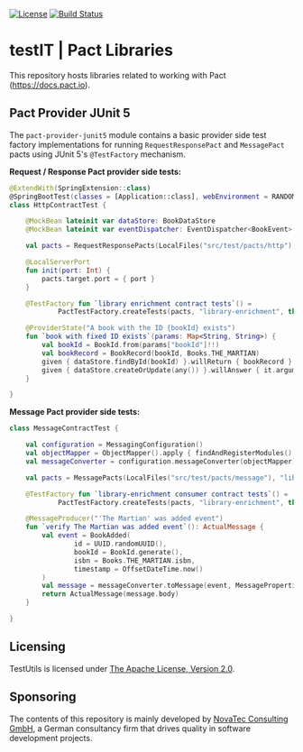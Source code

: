 [![License](https://img.shields.io/badge/License-Apache%20License%202.0-brightgreen.svg)](http://www.apache.org/licenses/LICENSE-2.0.txt)
[![Build Status](https://travis-ci.org/nt-ca-aqe/pact.svg?branch=master)](https://travis-ci.org/nt-ca-aqe/pact)

# testIT | Pact Libraries

This repository hosts libraries related to working with Pact (https://docs.pact.io).

## Pact Provider JUnit 5

The `pact-provider-junit5` module contains a basic provider side test factory
implementations for running `RequestResponsePact` and `MessagePact` pacts
using JUnit 5's `@TestFactory` mechanism.

**Request / Response Pact provider side tests:**

```kotlin
@ExtendWith(SpringExtension::class)
@SpringBootTest(classes = [Application::class], webEnvironment = RANDOM_PORT)
class HttpContractTest {

    @MockBean lateinit var dataStore: BookDataStore
    @MockBean lateinit var eventDispatcher: EventDispatcher<BookEvent>

    val pacts = RequestResponsePacts(LocalFiles("src/test/pacts/http"), "library-service")

    @LocalServerPort
    fun init(port: Int) {
        pacts.target.port = { port }
    }

    @TestFactory fun `library enrichment contract tests`() = 
            PactTestFactory.createTests(pacts, "library-enrichment", this)

    @ProviderState("A book with the ID {bookId} exists")
    fun `book with fixed ID exists`(params: Map<String, String>) {
        val bookId = BookId.from(params["bookId"]!!)
        val bookRecord = BookRecord(bookId, Books.THE_MARTIAN)
        given { dataStore.findById(bookId) }.willReturn { bookRecord }
        given { dataStore.createOrUpdate(any()) }.willAnswer { it.arguments[0] as BookRecord }
    }

}
```

**Message Pact provider side tests:**

```kotlin
class MessageContractTest {

    val configuration = MessagingConfiguration()
    val objectMapper = ObjectMapper().apply { findAndRegisterModules() }
    val messageConverter = configuration.messageConverter(objectMapper)

    val pacts = MessagePacts(LocalFiles("src/test/pacts/message"), "library-service")

    @TestFactory fun `library-enrichment consumer contract tests`() =
            PactTestFactory.createTests(pacts, "library-enrichment", this)

    @MessageProducer("'The Martian' was added event")
    fun `verify The Martian was added event`(): ActualMessage {
        val event = BookAdded(
                id = UUID.randomUUID(),
                bookId = BookId.generate(),
                isbn = Books.THE_MARTIAN.isbn,
                timestamp = OffsetDateTime.now()
        )
        val message = messageConverter.toMessage(event, MessageProperties())
        return ActualMessage(message.body)
    }

}
```

## Licensing
TestUtils is licensed under [The Apache License, Version 2.0](http://www.apache.org/licenses/LICENSE-2.0.txt).

## Sponsoring
The contents of this repository is mainly developed by
[NovaTec Consulting GmbH](http://www.novatec-gmbh.de/),
a German consultancy firm that drives quality in software development projects.
